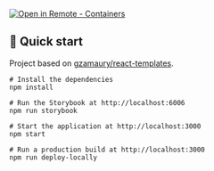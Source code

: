 [![Open in Remote - Containers](https://img.shields.io/static/v1?label=Remote%20-%20Containers&message=Open&color=blue&logo=visualstudiocode)](https://vscode.dev/redirect?url=vscode://ms-vscode-remote.remote-containers/cloneInVolume?url=https://github.com/gzamaury/javascript-playground)

## 🚅 Quick start

Project based on [gzamaury/react-templates](https://github.com/gzamaury/react-templates).

```shell
# Install the dependencies
npm install

# Run the Storybook at http://localhost:6006
npm run storybook

# Start the application at http://localhost:3000
npm start

# Run a production build at http://localhost:3000
npm run deploy-locally
```
